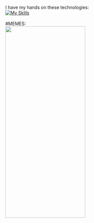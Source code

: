  I have my hands on these technologies:
 <br>
 [![My Skills](https://skills.thijs.gg/icons?i=c,dart,javascript,python,java,bootstrap,html,css,git&theme=dark)](https://skills.thijs.gg)
 <br>
 <br>
#MEMES:
<br>
<img src="https://rm.up.railway.app/" height = "600px" width="250px"/>
 <br>
<!-- ![Snake animation](https://github.com/eagrundy/eagrundy/blob/output/github-contribution-grid-snake.svg) -->
 

